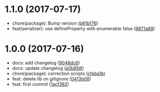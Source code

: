 <a name="1.1.0"></a>
# 1.1.0 (2017-07-17)

* chore(package): Bump version ([b81bf76](https://github.com/eyolas/jest-serializer-supertest/commit/b81bf76))
* feat(serializer): use defineProperty with enumerable false ([9871a89](https://github.com/eyolas/jest-serializer-supertest/commit/9871a89))



<a name="1.0.0"></a>
# 1.0.0 (2017-07-16)

* docs: add changelog ([9048dc6](https://github.com/eyolas/jest-serializer-supertest/commit/9048dc6))
* docs: update changelog ([a0b8fdf](https://github.com/eyolas/jest-serializer-supertest/commit/a0b8fdf))
* chore(package): correction scripts ([cfeba1b](https://github.com/eyolas/jest-serializer-supertest/commit/cfeba1b))
* feat: delete lib on gitignore ([0413b08](https://github.com/eyolas/jest-serializer-supertest/commit/0413b08))
* feat: first commit ([1acf382](https://github.com/eyolas/jest-serializer-supertest/commit/1acf382))



